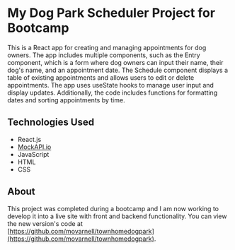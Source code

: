 # My Dog Park Scheduler Project for Bootcamp

This is a React app for creating and managing appointments for dog owners. The app includes multiple components, such as the Entry component, which is a form where dog owners can input their name, their dog's name, and an appointment date. The Schedule component displays a table of existing appointments and allows users to edit or delete appointments. The app uses useState hooks to manage user input and display updates. Additionally, the code includes functions for formatting dates and sorting appointments by time.

## Technologies Used

- React.js
- [MockAPI.io](http://mockapi.io/)
- JavaScript
- HTML
- CSS

## About

This project was completed during a bootcamp and I am now working to develop it into a live site with front and backend functionality. You can view the new version's code at [https://github.com/movarnell/townhomedogpark](https://github.com/movarnell/townhomedogpark).
